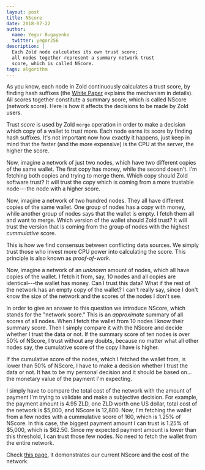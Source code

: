 ```yaml
---
layout: post
title: NScore
date: 2018-07-22
author:
  name: Yegor Bugayenko
  twitter: yegor256
description: |
  Each Zold node calculates its own trust score;
  all nodes together represent a summary network trust
  score, which is called NScore.
tags: algorithm
---
```


As you know, each node in Zold continuously calculates a trust score,
by finding hash suffixes (the [White Paper](https://papers.zold.io/wp.pdf)
explains the mechanism in details). All scores together constitute
a summary score, which is called NScore (network score). Here is how
it affects the decisions to be made by Zold users.

<!--more-->

Trust _score_ is used by Zold `merge` operation in order to make a decision
which copy of a wallet to trust more. Each node earns its score
by finding hash suffixes. It's not important now how exactly it happens,
just keep in mind that the faster (and the more expensive) is the CPU
at the server, the higher the score.

Now, imagine a network of just two nodes, which have two different copies of
the same wallet. The first copy has money, while the second doesn't. I'm fetching
both copies and trying to merge them. Which copy should Zold software trust? It will
trust the copy which is coming from a more trustable node---the node with a higher score.

Now, imagine a network of two hundred nodes. They all have different copies
of the same wallet. One group of nodes has a copy with money, while
another group of nodes says that the wallet is empty. I fetch them all
and want to merge. Which version of the wallet should Zold trust? It will trust
the version that is coming from the group of nodes with the highest _cummulative_
score.

This is how we find consensus between conflicting data sources. We simply trust
those who invest more CPU power into calculating the score. This principle is
also known as _proof-of-work_.

Now, imagine a network of an _unknown_ amount of nodes, which all have copies
of the wallet. I fetch it from, say, 10 nodes and all
copies are identical---the wallet has money. Can I trust this data? What if the rest of the network
has an empty copy of the wallet? I can't really say, since I don't know the size of the network
and the scores of the nodes I don't see.

In order to give an answer to this question we introduce NScore, which stands
for the "network score." This is an _approximate_ summary of all scores of
all nodes. When I fetch the wallet from 10 nodes I know their summary score.
Then I simply compare it with the NScore and decide whether I trust the
data or not. If the summary score of ten nodes is over 50% of NScore, I trust
without any doubts, because no matter what all other nodes say, the cumulative
score of the copy I have is higher.

If the cumulative score of the nodes, which I fetched the wallet from, is lower than
50% of NScore, I have to make a decision whether I trust the data or not. It
has to be my personal decision and it should be based on... the monetary
value of the payment I'm expecting.

I simply have to compare the total cost of the network with the amount of
payment I'm trying to validate and make a subjective decision.
For example, the payment amount is 4.95 ZLD, one ZLD worth one US dollar, total cost
of the network is $5,000, and NScore is 12,800. Now, I'm fetching the
wallet from a few nodes with a cummulative score of 160, which is 1.25%
of NScore. In this case, the biggest payment amount I can trust is 1.25% of
$5,000, which is $62.50. Since my expected payment amount is lower than this
threshold, I can trust those few nodes. No need to fetch the
wallet from the entire network.

Check [this page](http://www.zold.io/health.html),
it demonstrates our current NScore and the cost of the network.
